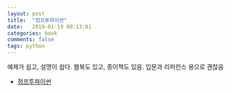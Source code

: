 ```yaml
---
layout: post
title:  "점프투파이썬"
date:   2019-01-19 00:13:01
categories: book
comments: false
tags: python
---
```


예제가 쉽고, 설명이 쉽다. 웹북도 있고, 종이책도 있음. 입문과 리퍼런스 용으로 괜찮음

* [점프투파이썬](https://wikidocs.net/book/1)
